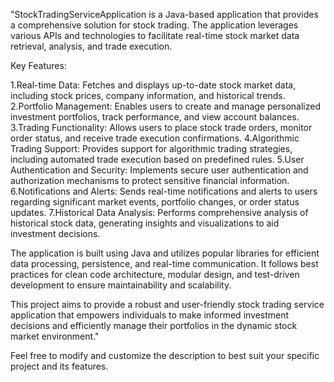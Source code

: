 "StockTradingServiceApplication is a Java-based application that provides a comprehensive solution for stock trading. The application leverages various APIs and technologies to facilitate real-time stock market data retrieval, analysis, and trade execution.

Key Features:

1.Real-time Data: Fetches and displays up-to-date stock market data, including stock prices, company information, and historical trends.
2.Portfolio Management: Enables users to create and manage personalized investment portfolios, track performance, and view account balances.
3.Trading Functionality: Allows users to place stock trade orders, monitor order status, and receive trade execution confirmations.
4.Algorithmic Trading Support: Provides support for algorithmic trading strategies, including automated trade execution based on predefined rules.
5.User Authentication and Security: Implements secure user authentication and authorization mechanisms to protect sensitive financial information.
6.Notifications and Alerts: Sends real-time notifications and alerts to users regarding significant market events, portfolio changes, or order status updates.
7.Historical Data Analysis: Performs comprehensive analysis of historical stock data, generating insights and visualizations to aid investment decisions.

The application is built using Java and utilizes popular libraries  for efficient data processing, persistence, and real-time communication. It follows best practices for clean code architecture, modular design, and test-driven development to ensure maintainability and scalability.

This project aims to provide a robust and user-friendly stock trading service application that empowers individuals to make informed investment decisions and efficiently manage their portfolios in the dynamic stock market environment."

Feel free to modify and customize the description to best suit your specific project and its features.
